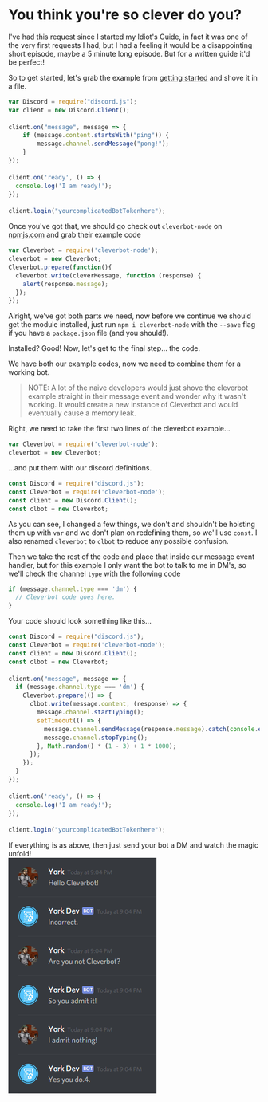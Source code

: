 # You think you're so clever do you?

I've had this request since I started my Idiot's Guide, in fact it was one of the very first requests I had, but I had a feeling it would be a disappointing short episode, maybe a 5 minute long episode. But for a written guide it'd be perfect!

So to get started, let's grab the example from [getting started](/getting-started/the-long-version.md) and shove it in a file.

```js
var Discord = require("discord.js");
var client = new Discord.Client();

client.on("message", message => {
    if (message.content.startsWith("ping")) {
        message.channel.sendMessage("pong!");
    }
});

client.on('ready', () => {
  console.log('I am ready!');
});

client.login("yourcomplicatedBotTokenhere");
```

Once you've got that, we should go check out `cleverbot-node` on [npmjs.com](https://www.npmjs.com/package/cleverbot-node) and grab their example code

```js
var Cleverbot = require('cleverbot-node');
cleverbot = new Cleverbot;
Cleverbot.prepare(function(){
  cleverbot.write(cleverMessage, function (response) {
    alert(response.message);
  });
});
```

Alright, we've got both parts we need, now before we continue we should get the module installed, just run `npm i cleverbot-node` with the `--save` flag if you have a `package.json` file \(and you should!\).

Installed? Good! Now, let's get to the final step... the code.

We have both our example codes, now we need to combine them for a working bot.

> NOTE: A lot of the naive developers would just shove the cleverbot example straight in their message event and wonder why it wasn't working. It would create a new instance of Cleverbot and would eventually cause a memory leak.

Right, we need to take the first two lines of the cleverbot example...

```js
var Cleverbot = require('cleverbot-node');
cleverbot = new Cleverbot;
```

...and put them with our discord definitions.

```js
const Discord = require("discord.js");
const Cleverbot = require('cleverbot-node');
const client = new Discord.Client();
const clbot = new Cleverbot;
```

As you can see, I changed a few things, we don't and shouldn't be hoisting them up with `var` and we don't plan on redefining them, so we'll use `const`. I also renamed `cleverbot` to `clbot` to reduce any possible confusion.

Then we take the rest of the code and place that inside our message event handler, but for this example I only want the bot to talk to me in DM's, so we'll check the channel `type` with the following code

```js
if (message.channel.type === 'dm') {
  // Cleverbot code goes here.
}
```

Your code should look something like this...

```js
const Discord = require("discord.js");
const Cleverbot = require('cleverbot-node');
const client = new Discord.Client();
const clbot = new Cleverbot;

client.on("message", message => {
  if (message.channel.type === 'dm') {
    Cleverbot.prepare(() => {
      clbot.write(message.content, (response) => {
        message.channel.startTyping();
        setTimeout(() => {
          message.channel.sendMessage(response.message).catch(console.error);
          message.channel.stopTyping();
        }, Math.random() * (1 - 3) + 1 * 1000);
      });
    });
  }
});

client.on('ready', () => {
  console.log('I am ready!');
});

client.login("yourcomplicatedBotTokenhere");
```

If everything is as above, then just send your bot a DM and watch the magic unfold!  
![Success!](/assets/cleverbot.png)

